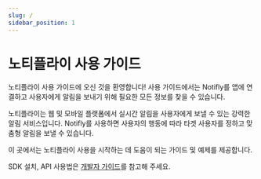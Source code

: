 ```yaml
---
slug: /
sidebar_position: 1
---
```


# 노티플라이 사용 가이드

노티플라이 사용 가이드에 오신 것을 환영합니다! 사용 가이드에서는 Notifly를 앱에 연결하고 사용자에게 알림을 보내기 위해 필요한 모든 정보를 찾을 수 있습니다.

노티플라이는 웹 및 모바일 플랫폼에서 실시간 알림을 사용자에게 보낼 수 있는 강력한 알림 서비스입니다. Notifly를 사용하면 사용자의 행동에 따라 타겟 사용자를 정하고 맞춤형 알림을 보낼 수 있습니다.

이 곳에서는 노티플라이 사용을 시작하는 데 도움이 되는 가이드 및 예제를 제공합니다.

SDK 설치, API 사용법은 [개발자 가이드](/ko/developer-guide/intro)를 참고해 주세요.
